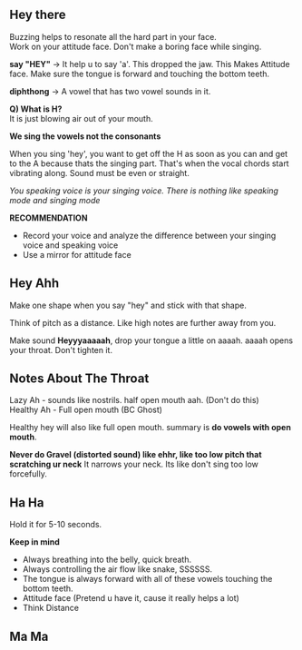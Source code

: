 ## Hey there

Buzzing helps to resonate all the hard part in your face.</br>
Work on your attitude face. Don't make a boring face while singing. </br>

**say "HEY"** -> It help u to say 'a'. This dropped the jaw. This Makes Attitude face. Make sure the tongue is forward and touching the bottom teeth. </br>

**diphthong** -> A vowel that has two vowel sounds in it. </br>

**Q) What is H?** </br>
It is just blowing air out of your mouth. </br>

**We sing the vowels not the consonants**

When you sing 'hey', you want to get off the H as soon as you can and get to the A because thats the singing part. That's when the vocal chords start vibrating along. Sound must be even or straight.</br>

*You speaking voice is your singing voice. There is nothing like speaking mode and singing mode* </br>

**RECOMMENDATION**
- Record your voice and analyze the difference between your singing voice and speaking voice
- Use a mirror for attitude face

## Hey Ahh

Make one shape when you say "hey" and stick with that shape. </br>

Think of pitch as a distance. Like high notes are further away from you. </br>

Make sound **Heyyyaaaaah**, drop your tongue a little on aaaah. aaaah opens your throat. Don't tighten it.

## Notes About The Throat

Lazy Ah - sounds like nostrils. half open mouth aah. (Don't do this) </br>
Healthy Ah - Full open mouth (BC Ghost) </br>

Healthy hey will also like full open mouth. summary is **do vowels with open mouth**. </br>

**Never do Gravel (distorted sound) like ehhr, like too low pitch that scratching ur neck** It narrows your neck. Its like don't sing too low forcefully.</br>

## Ha Ha

Hold it for 5-10 seconds. </br>

**Keep in mind**
- Always breathing into the belly, quick breath.
- Always controlling the air flow like snake, SSSSSS. 
- The tongue is always forward with all of these vowels touching the bottom teeth.
- Attitude face (Pretend u have it, cause it really helps a lot)
- Think Distance

## Ma Ma

